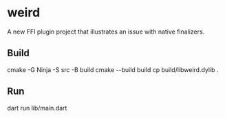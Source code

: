 # weird

A new FFI plugin project that illustrates an issue with native finalizers.


## Build

cmake -G Ninja -S src -B build
cmake --build build
cp build/libweird.dylib .

## Run

dart run lib/main.dart
